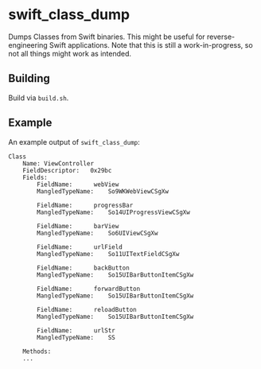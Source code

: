 # swift_class_dump
Dumps Classes from Swift binaries. This might be useful for reverse-engineering Swift applications. Note that this is still a work-in-progress, so not all things might work as intended.

## Building
Build via `build.sh`.

## Example
An example output of `swift_class_dump`:
```
Class
	Name: ViewController
	FieldDescriptor:   0x29bc
	Fields:
		FieldName: 		webView
		MangledTypeName: 	So9WKWebViewCSgXw

		FieldName: 		progressBar
		MangledTypeName: 	So14UIProgressViewCSgXw

		FieldName: 		barView
		MangledTypeName: 	So6UIViewCSgXw

		FieldName: 		urlField
		MangledTypeName: 	So11UITextFieldCSgXw

		FieldName: 		backButton
		MangledTypeName: 	So15UIBarButtonItemCSgXw

		FieldName: 		forwardButton
		MangledTypeName: 	So15UIBarButtonItemCSgXw

		FieldName: 		reloadButton
		MangledTypeName: 	So15UIBarButtonItemCSgXw

		FieldName: 		urlStr
		MangledTypeName: 	SS

	Methods:
    ...
```